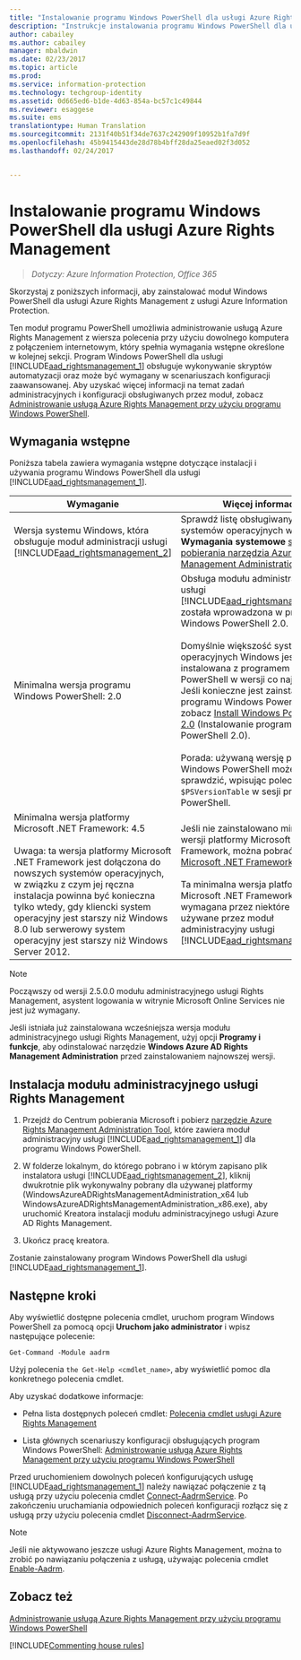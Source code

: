 ```yaml
---
title: "Instalowanie programu Windows PowerShell dla usługi Azure Rights Management — AIP"
description: "Instrukcje instalowania programu Windows PowerShell dla usługi Azure Rights Management z usługi Azure Information Protection. Nazwa tego modułu to AADRM."
author: cabailey
ms.author: cabailey
manager: mbaldwin
ms.date: 02/23/2017
ms.topic: article
ms.prod: 
ms.service: information-protection
ms.technology: techgroup-identity
ms.assetid: 0d665ed6-b1de-4d63-854a-bc57c1c49844
ms.reviewer: esaggese
ms.suite: ems
translationtype: Human Translation
ms.sourcegitcommit: 2131f40b51f34de7637c242909f10952b1fa7d9f
ms.openlocfilehash: 45b9415443de28d78b4bff28da25eaed02f3d052
ms.lasthandoff: 02/24/2017


---
```


# <a name="installing-windows-powershell-for-azure-rights-management"></a>Instalowanie programu Windows PowerShell dla usługi Azure Rights Management

>*Dotyczy: Azure Information Protection, Office 365*

Skorzystaj z poniższych informacji, aby zainstalować moduł Windows PowerShell dla usługi Azure Rights Management z usługi Azure Information Protection.

Ten moduł programu PowerShell umożliwia administrowanie usługą Azure Rights Management z wiersza polecenia przy użyciu dowolnego komputera z połączeniem internetowym, który spełnia wymagania wstępne określone w kolejnej sekcji. Program Windows PowerShell dla usługi [!INCLUDE[aad_rightsmanagement_1](../includes/aad_rightsmanagement_1_md.md)] obsługuje wykonywanie skryptów automatyzacji oraz może być wymagany w scenariuszach konfiguracji zaawansowanej. Aby uzyskać więcej informacji na temat zadań administracyjnych i konfiguracji obsługiwanych przez moduł, zobacz [Administrowanie usługą Azure Rights Management przy użyciu programu Windows PowerShell](administer-powershell.md).

## <a name="prerequisites"></a>Wymagania wstępne
Poniższa tabela zawiera wymagania wstępne dotyczące instalacji i używania programu Windows PowerShell dla usługi [!INCLUDE[aad_rightsmanagement_1](../includes/aad_rightsmanagement_1_md.md)].

|Wymaganie|Więcej informacji|
|---------------|--------------------|
|Wersja systemu Windows, która obsługuje moduł administracji usługi [!INCLUDE[aad_rightsmanagement_2](../includes/aad_rightsmanagement_2_md.md)]|Sprawdź listę obsługiwanych systemów operacyjnych w sekcji **Wymagania systemowe** [strony pobierania narzędzia Azure Rights Management Administration Tool](http://go.microsoft.com/fwlink/?LinkId=257721).|
|Minimalna wersja programu Windows PowerShell: 2.0|Obsługa modułu administracyjnego usługi [!INCLUDE[aad_rightsmanagement_2](../includes/aad_rightsmanagement_2_md.md)] została wprowadzona w programie Windows PowerShell 2.0.<br /><br />Domyślnie większość systemów operacyjnych Windows jest instalowana z programem Windows PowerShell w wersji co najmniej 2.0. Jeśli konieczne jest zainstalowanie programu Windows PowerShell 2.0, zobacz [Install Windows PowerShell 2.0](http://msdn.microsoft.com/library/ff637750.aspx) (Instalowanie programu Windows PowerShell 2.0).<br /><br />Porada: używaną wersję programu Windows PowerShell możesz sprawdzić, wpisując polecenie `$PSVersionTable` w sesji programu PowerShell.|
|Minimalna wersja platformy Microsoft .NET Framework: 4.5<br /><br />Uwaga: ta wersja platformy Microsoft .NET Framework jest dołączona do nowszych systemów operacyjnych, w związku z czym jej ręczna instalacja powinna być konieczna tylko wtedy, gdy kliencki system operacyjny jest starszy niż Windows 8.0 lub serwerowy system operacyjny jest starszy niż Windows Server 2012.|Jeśli nie zainstalowano minimalnej wersji platformy Microsoft .NET Framework, można pobrać platformę [Microsoft .NET Framework 4.5](http://www.microsoft.com/download/details.aspx?id=30653).<br /><br />Ta minimalna wersja platformy Microsoft .NET Framework jest wymagana przez niektóre klasy używane przez moduł administracyjny usługi [!INCLUDE[aad_rightsmanagement_2](../includes/aad_rightsmanagement_2_md.md)].|

> [!NOTE]
> Począwszy od wersji 2.5.0.0 modułu administracyjnego usługi Rights Management, asystent logowania w witrynie Microsoft Online Services nie jest już wymagany.
> 
> Jeśli istniała już zainstalowana wcześniejsza wersja modułu administracyjnego usługi Rights Management, użyj opcji **Programy i funkcje**, aby odinstalować narzędzie **Windows Azure AD Rights Management Administration** przed zainstalowaniem najnowszej wersji.


## <a name="how-to-install-the-rights-management-administration-module"></a>Instalacja modułu administracyjnego usługi Rights Management

1.  Przejdź do Centrum pobierania Microsoft i pobierz [narzędzie Azure Rights Management Administration Tool](https://go.microsoft.com/fwlink/?LinkId=257721), które zawiera moduł administracyjny usługi [!INCLUDE[aad_rightsmanagement_1](../includes/aad_rightsmanagement_1_md.md)] dla programu Windows PowerShell.

2.  W folderze lokalnym, do którego pobrano i w którym zapisano plik instalatora usługi [!INCLUDE[aad_rightsmanagement_2](../includes/aad_rightsmanagement_2_md.md)], kliknij dwukrotnie plik wykonywalny pobrany dla używanej platformy (WindowsAzureADRightsManagementAdministration_x64 lub WindowsAzureADRightsManagementAdministration_x86.exe), aby uruchomić Kreatora instalacji modułu administracyjnego usługi Azure AD Rights Management.

3.  Ukończ pracę kreatora.

Zostanie zainstalowany program Windows PowerShell dla usługi [!INCLUDE[aad_rightsmanagement_1](../includes/aad_rightsmanagement_1_md.md)].

## <a name="next-steps"></a>Następne kroki
Aby wyświetlić dostępne polecenia cmdlet, uruchom program Windows PowerShell za pomocą opcji **Uruchom jako administrator** i wpisz następujące polecenie:

```
Get-Command -Module aadrm
```
Użyj polecenia `the Get-Help <cmdlet_name>`, aby wyświetlić pomoc dla konkretnego polecenia cmdlet.

Aby uzyskać dodatkowe informacje:

-   Pełna lista dostępnych poleceń cmdlet: [Polecenia cmdlet usługi Azure Rights Management](https://msdn.microsoft.com/library/windowsazure/dn629398.aspx)

-   Lista głównych scenariuszy konfiguracji obsługujących program Windows PowerShell: [Administrowanie usługą Azure Rights Management przy użyciu programu Windows PowerShell](administer-powershell.md)

Przed uruchomieniem dowolnych poleceń konfigurujących usługę [!INCLUDE[aad_rightsmanagement_1](../includes/aad_rightsmanagement_1_md.md)] należy nawiązać połączenie z tą usługą przy użyciu polecenia cmdlet [Connect-AadrmService](https://msdn.microsoft.com/library/windowsazure/dn629415.aspx). Po zakończeniu uruchamiania odpowiednich poleceń konfiguracji rozłącz się z usługą przy użyciu polecenia cmdlet [Disconnect-AadrmService](https://msdn.microsoft.com/library/windowsazure/dn629416.aspx).

> [!NOTE]
> Jeśli nie aktywowano jeszcze usługi Azure Rights Management, można to zrobić po nawiązaniu połączenia z usługą, używając polecenia cmdlet [Enable-Aadrm](https://msdn.microsoft.com/library/windowsazure/dn629412.aspx).

## <a name="see-also"></a>Zobacz też
[Administrowanie usługą Azure Rights Management przy użyciu programu Windows PowerShell](administer-powershell.md)

[!INCLUDE[Commenting house rules](../includes/houserules.md)]
